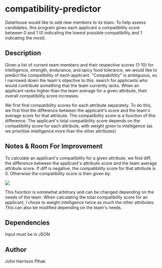 # compatibility-predictor

DataHouse would like to add new members to its team. To help assess candidates, this program gives each applicant a compatibility score between 0 and 1 (0 indicating the lowest possible compatibility and 1 indicating the most). 

## Description

Given a list of current team members and their respective scores (1-10) for intelligence, strength, endurance, and spicy food tolerance, we would like to predict the compatibility of each applicant. "Compabiltilty" is ambiguous, so I narrowed down the team's objective to this: search for applicants who would contribute something that the team currently lacks. When an applicant ranks higher than the team average for a given attribute, their overall compatibility score increases.

We first find compatibility scores for each attribute separately. To do this, we first find the difference between the applicant's score and the team's average score for that attribute. The compatibility score is a function of this difference. The applicant's total compatibility score depends on the compatibility score for each attribute, with weight given to intelligence (as we prioritize intelligence more than the other attributes)

## Notes & Room For Improvement

To calculate an applicant's compatibility for a given attribute, we find diff, the difference between the applicant's attribute score and the team average attribute score. If diff is negative, the compatibility score for that attribute is 0. Otherwise the compatibility score is then given by:

<img src="https://render.githubusercontent.com/render/math?math=(\text{diff} * 0.21097) / (1 + (0.1 * \text{diff}))">

This function is somewhat arbitrary and can be changed depending on the needs of the team. When calculating the total compatibility score for an applicant, I chose to weight intelligence twice as much the other attributes. This can also be modified depending on the team's needs.

## Dependencies

Input must be in JSON


## Author

John Harrison Plhak

